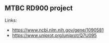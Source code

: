 ## MTBC RD900 project

Links:

* https://www.ncbi.nlm.nih.gov/gene/1090581
* https://www.uniprot.org/uniprot/Q7U095

